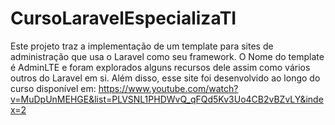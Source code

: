 # CursoLaravelEspecializaTI
Este projeto traz a implementação de um template para sites de administração que usa o Laravel como seu framework. O Nome do template é AdminLTE e foram explorados alguns recursos dele assim como vários outros do Laravel em si. Além disso, esse site foi desenvolvido ao longo do curso disponível em: https://www.youtube.com/watch?v=MuDpUnMEHGE&list=PLVSNL1PHDWvQ_qFQd5Kv3Uo4CB2vBZvLY&index=2
